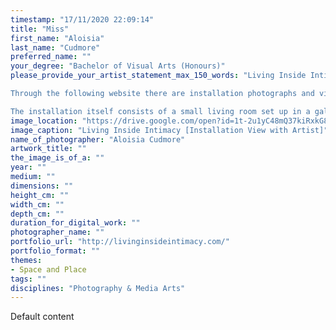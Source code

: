 ```yaml
---
timestamp: "17/11/2020 22:09:14"
title: "Miss"
first_name: "Aloisia"
last_name: "Cudmore"
preferred_name: ""
your_degree: "Bachelor of Visual Arts (Honours)"
please_provide_your_artist_statement_max_150_words: "Living Inside Intimacy explores intimacy in the age of COVID-19. The artwork originated as an installation for my Honours Thesis Assessment, which then transformed into purely digital art. 

Through the following website there are installation photographs and videos of the physical artwork. In addition to this, the website showcases the digital artwork that I have created. 

The installation itself consists of a small living room set up in a gallery. Upon closer inspection you move in to see an iPhone playing a looping video. The video included in the installation depicts a finger swiping frantically through a large number of photographs taken on my phone. The photographs form an intimate dataset that navigates a virtual map of my persona environments: home and workplace (a supermarket). Together, they can be considered as an architecture of intimate space. Both of these spaces became the main landscapes of the 2020 pandemic."
image_location: "https://drive.google.com/open?id=1t-2u1yC48mQ37kiRxkG8m9roLHDK7U1f"
image_caption: "Living Inside Intimacy [Installation View with Artist]"
name_of_photographer: "Aloisia Cudmore"
artwork_title: ""
the_image_is_of_a: ""
year: ""
medium: ""
dimensions: ""
height_cm: ""
width_cm: ""
depth_cm: ""
duration_for_digital_work: ""
photographer_name: ""
portfolio_url: "http://livinginsideintimacy.com/"
portfolio_format: ""
themes:
- Space and Place
tags: ""
disciplines: "Photography & Media Arts"
---
```


Default content